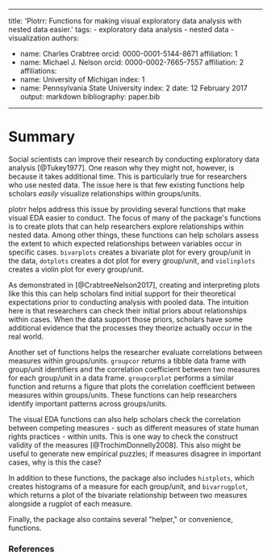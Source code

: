   ---
  title: 'Plotrr: Functions for making visual exploratory data analysis with nested data easier.'
  tags:
    - exploratory data analysis
    - nested data
    - visualization
  authors:
   - name: Charles Crabtree
     orcid: 0000-0001-5144-8671
     affiliation: 1
   - name: Michael J. Nelson
     orcid: 0000-0002-7665-7557
     affiliation: 2
  affiliations:
   - name: University of Michigan
     index: 1
   - name: Pennsylvania State University
     index: 2
  date: 12 February 2017
  output: markdown
  bibliography: paper.bib
  ---

# Summary


Social scientists can improve their research by conducting exploratory data analysis [@Tukey1977]. One reason why they might not, however, is because it takes additional time. This is particularly true for researchers who use nested data. The issue here is that few existing functions help scholars _easily_ visualize relationships within groups/units. 

plotrr helps address this issue by providing several functions that make visual EDA easier to conduct.  The focus of many of the package's functions is to create plots that can help researchers explore relationships within nested data. Among other things, these functions can help scholars assess the extent to which expected relationships between variables occur in specific cases. `bivarplots` creates a bivariate plot for every group/unit in the data, `dotplots` creates a dot plot for every group/unit, and `violinplots` creates a violin plot for every group/unit. 

As demonstrated in [@CrabtreeNelson2017], creating and interpreting plots like this this can help scholars find initial support for their theoretical expectations prior to conducting analysis with pooled data. The intuition here is that researchers can check their initial priors about relationships within cases. When the data support those priors, scholars have some additional evidence that the processes they theorize actually occur in the real world.

Another set of functions helps the researcher evaluate correlations between measures within groups/units. `groupcor` returns a tibble data frame with group/unit identifiers and the correlation coefficient between two measures for each group/unit in a data frame. `groupcorplot` performs a similar function and returns a figure that plots the correlation coefficient between measures within groups/units. These functions can help researchers identify important patterns across groups/units. 

The visual EDA functions can also help scholars check the correlation between competing measures - such as different measures of state human rights practices - within units. This is one way to check the construct validity of the measures [@TrochimDonnelly2008]. This also might be useful to generate new empirical puzzles; if measures disagree in important cases, why is this the case? 

In addition to these functions, the package also includes `histplots`, which creates histograms of a measure for each group/unit, and `bivarrugplot`, which returns a plot of the bivariate relationship between two measures alongside a rugplot of each measure.

Finally, the package also contains several "helper," or convenience, functions.

### References

